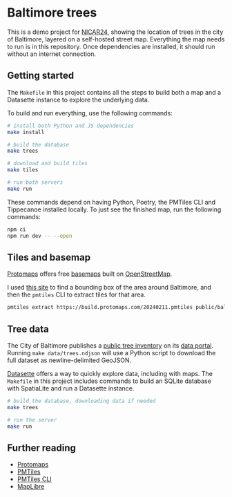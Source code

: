 # Baltimore trees

This is a demo project for [NICAR24], showing the location of trees in the city of Baltimore, layered on a self-hosted street map. Everything the map needs to run is in this repository. Once dependencies are installed, it should run without an internet connection.

## Getting started

The `Makefile` in this project contains all the steps to build both a map and a Datasette instance to explore the underlying data.

To build and run everything, use the following commands:

```sh
# install both Python and JS dependencies
make install

# build the database
make trees

# download and build tiles
make tiles

# run both servers
make run
```

These commands depend on having Python, Poetry, the PMTiles CLI and Tippecanoe installed locally. To just see the finished map, run the following commands:

```sh
npm ci
npm run dev -- --open
```

## Tiles and basemap

[Protomaps] offers free [basemaps](https://maps.protomaps.com/builds/) built on [OpenStreetMap](https://www.openstreetmap.org/).

I used [this site](https://boundingbox.klokantech.com/) to find a bounding box of the area around Baltimore, and then the `pmtiles` CLI to extract tiles for that area.

```sh
pmtiles extract https://build.protomaps.com/20240211.pmtiles public/baltimore.pmtiles --bbox="-76.861861,39.096181,-76.360388,39.454149
```

## Tree data

The City of Baltimore publishes a [public tree inventory](https://baltimore.maps.arcgis.com/apps/webappviewer/index.html?id=d2cfbbe9a24b4d988de127852e6c26c8) on its [data portal](https://data.baltimorecity.gov/). Running `make data/trees.ndjson` will use a Python script to download the full dataset as newline-delimited GeoJSON.

[Datasette](https://datasette.io/) offers a way to quickly explore data, including with maps. The `Makefile` in this project includes commands to build an SQLite database with SpatiaLite and run a Datasette instance.

```sh
# build the database, downloading data if needed
make trees

# run the server
make run
```

## Further reading

- [Protomaps]
- [PMTiles]
- [PMTiles CLI]
- [MapLibre]

[NICAR24]: https://www.ire.org/training/conferences/nicar-2024/
[Protomaps]: https://protomaps.com/
[PMTiles]: https://docs.protomaps.com/pmtiles/
[PMTiles CLI]: https://docs.protomaps.com/pmtiles/cli
[MapLibre]: https://maplibre.org/
